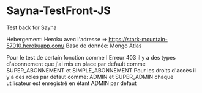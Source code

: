 # Sayna-TestFront-JS
Test back for Sayna


Hebergement: Heroku avec l'adresse => https://stark-mountain-57010.herokuapp.com/
Base de donnée: Mongo Atlas

Pour le test de certain fonction comme l'Erreur 403 
il y a des types d'abonnement que j'ai mis en place par default comme 
SUPER_ABONNEMENT et SIMPLE_ABONNEMENT
Pour les droits d'accès il y a des roles par defaut comme:
ADMIN et SUPER_ADMIN chaque utilisateur est enregistré en étant ADMIN par defaut

